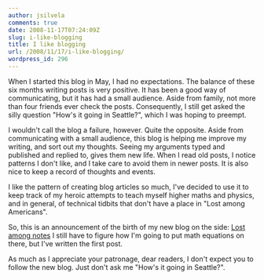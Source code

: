 ```yaml
---
author: jsilvela
comments: true
date: 2008-11-17T07:24:09Z
slug: i-like-blogging
title: I like blogging
url: /2008/11/17/i-like-blogging/
wordpress_id: 296
---
```


When I started this blog in May, I had no expectations. The balance of these six months writing posts is very positive. It has been a good way of communicating, but it has had a small audience. Aside from family, not more than four friends ever check the posts. Consequently, I still get asked the silly question "How's it going in Seattle?", which I was hoping to preempt.

I wouldn't call the blog a failure, however. Quite the opposite. Aside from communicating with a small audience, this blog is helping me improve my writing, and sort out my thoughts. Seeing my arguments typed and published and replied to, gives them new life. When I read old posts, I notice patterns I don't like, and I take care to avoid them in newer posts. It is also nice to keep a record of thoughts and events.

I like the pattern of creating blog articles so much, I've decided to use it to keep track of my heroic attempts to teach myself higher maths and physics, and in general, of technical tidbits that don't have a place in "Lost among Americans".

So, this is an announcement of the birth of my new blog on the side: [Lost among notes](https://lostamongnotes.wordpress.com/)
I still have to figure how I'm going to put math equations on there, but I've written the first post.

As much as I appreciate your patronage, dear readers, I don't expect you to follow the new blog. Just don't ask me "How's it going in Seattle?".
